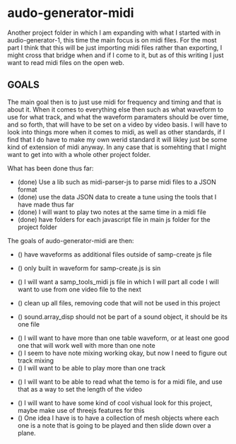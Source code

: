 # audo-generator-midi

Another project folder in which I am expanding with what I started with in audio-generator-1, this time the main focus is on midi files. For the most part I think that this will be just importing midi files rather than exporting, I might cross that bridge when and if I come to it, but as of this writing I just want to read midi files on the open web.

## GOALS

The main goal then is to just use midi for frequency and timing and that is about it. When it comes to everything else then such as what waveform to use for what track, and what the waveform paramaters should be over time, and so forth, that will have to be set on a video by video basis. I will have to look into things more when it comes to midi, as well as other standards, if I find that I do have to make my own werid standard it will likley just be some kind of extension of midi anyway. In any case that is somehting that I might want to get into with a whole other project folder.

What has been done thus far:

* (done) Use a lib such as midi-parser-js to parse midi files to a JSON format
* (done) use the data JSON data to create a tune using the tools that I have made thus far
* (done) I will want to play two notes at the same time in a midi file
* (done) have folders for each javascript file in main js folder for the project folder

The goals of audo-generator-midi are then:

<!-- clean up, readability -->
* () have waveforms as additional files outside of samp-create js file
* () only built in waveform for samp-create.js is sin

* () I will want a samp\_tools_midi js file in which I will part all code I will want to use from one video file to the next
* () clean up all files, removing code that will not be used in this project
* () sound.array\_disp should not be part of a sound object, it should be its one file

<!-- tracks, tables, mixing -->
* () I will want to have more than one table waveform, or at least one good one that will work well with more than one note
* () I seem to have note mixing working okay, but now I need to figure out track mixing
* () I will want to be able to play more than one track

<!-- temo -->
* () I will want to be able to read what the temo is for a midi file, and use that as a way to set the length of the video

<!-- vishual look -->
* () I will want to have some kind of cool vishual look for this project, maybe make use of threejs features for this
* () One idea I have is to have a collection of mesh objects where each one is a note that is going to be played and then slide down over a plane.